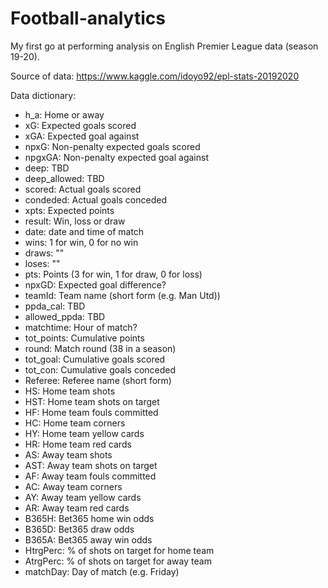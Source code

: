 # Football-analytics
My first go at performing analysis on English Premier League data (season 19-20).

Source of data:
https://www.kaggle.com/idoyo92/epl-stats-20192020

Data dictionary:
- h_a: Home or away
- xG: Expected goals scored
- xGA: Expected goal against
- npxG: Non-penalty expected goals scored
- npgxGA: Non-penalty expected goal against
- deep: TBD
- deep_allowed: TBD
- scored: Actual goals scored
- condeded: Actual goals conceded
- xpts: Expected points
- result: Win, loss or draw
- date: date and time of match
- wins: 1 for win, 0 for no win
- draws: ""
- loses: ""
- pts: Points (3 for win, 1 for draw, 0 for loss)
- npxGD: Expected goal difference? 
- teamId: Team name (short form (e.g. Man Utd))
- ppda_cal: TBD
- allowed_ppda: TBD
- matchtime: Hour of match?
- tot_points: Cumulative points
- round: Match round (38 in a season)
- tot_goal: Cumulative goals scored 
- tot_con: Cumulative goals conceded
- Referee: Referee name (short form)
- HS: Home team shots
- HST: Home team shots on target
- HF: Home team fouls committed
- HC: Home team corners
- HY: Home team yellow cards
- HR: Home team red cards
- AS: Away team shots
- AST: Away team shots on target
- AF: Away team fouls committed
- AC: Away team corners
- AY: Away team yellow cards
- AR: Away team red cards
- B365H: Bet365 home win odds
- B365D: Bet365 draw odds
- B365A: Bet365 away win odds
- HtrgPerc: % of shots on target for home team
- AtrgPerc: % of shots on target for away team
- matchDay: Day of match (e.g. Friday)
